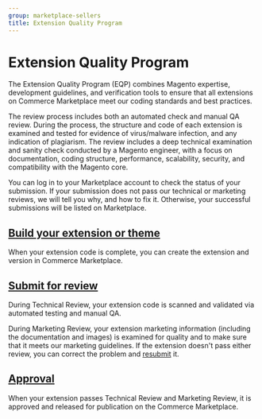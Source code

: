 ```yaml
---
group: marketplace-sellers
title: Extension Quality Program
---
```


# Extension Quality Program

The Extension Quality Program (EQP) combines Magento expertise, development guidelines, and verification tools to ensure that all extensions on Commerce Marketplace meet our coding standards and best practices.

The review process includes both an automated check and manual QA review. During the process, the structure and code of each extension is examined and tested for evidence of virus/malware infection, and any indication of plagiarism. The review includes a deep technical examination and sanity check conducted by a Magento engineer, with a focus on documentation, coding structure, performance, scalability, security, and compatibility with the Magento core.

You can log in to your Marketplace account to check the status of your submission. If your submission does not pass our technical or marketing reviews, we will tell you why, and how to fix it. Otherwise, your successful submissions will be listed on Marketplace.

## [Build your extension or theme](../extension-create/)

When your extension code is complete, you can create the extension and version in Commerce Marketplace.

## [Submit for review](../submit-for-review/)

During Technical Review, your extension code is scanned and validated via automated testing and manual QA.

During Marketing Review, your extension marketing information (including the documentation and images) is examined for quality and to make sure that it meets our marketing guidelines.
If the extension doesn\'t pass either review, you can correct the problem and [resubmit](../extension-resubmit/) it.

## [Approval](../sales/)

When your extension passes Technical Review and Marketing Review, it is approved and released for publication on the Commerce Marketplace.
